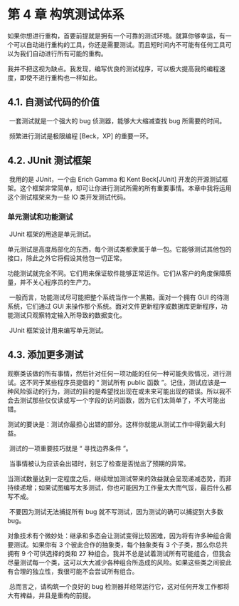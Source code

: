 # 第 4 章 构筑测试体系

​		如果你想进行重构，首要前提就是拥有一个可靠的测试环境。就算你够幸运，有一个可以自动进行重构的工具，你还是需要测试。而且短时间内不可能有任何工具可以为我们自动进行所有可能的重构。

​		我并不把这视为缺点。我发现，编写优良的测试程序，可以极大提高我的编程速度，即使不进行重构也一样如此。

## 4.1. 自测试代码的价值

​		一套测试就是一个强大的 bug 侦测器，能够大大缩减查找 bug 所需要的时间。

​		频繁进行测试是极限编程 [Beck，XP] 的重要一环。

## 4.2. JUnit 测试框架

​		我用的是 JUnit，一个由 Erich Gamma 和 Kent Beck[JUnit] 开发的开源测试框架。这个框架非常简单，却可让你进行测试所需的所有重要事情。本章中我将运用这个测试框架来为一些 IO 类开发测试代码。

### 单元测试和功能测试

​		JUnit 框架的用途是单元测试。

​		单元测试是高度局部化的东西，每个测试类都隶属于单一包。它能够测试其他包的接口，除此之外它将假设其他包一切正常。

​		功能测试就完全不同。它们用来保证软件能够正常运作。它们从客户的角度保障质量，并不关心程序员的生产力。

​		一般而言，功能测试尽可能把整个系统当作一个黑箱。面对一个拥有 GUI 的待测系统，它们通过 GUI 来操作那个系统。面对文件更新程序或数据库更新程序，功能测试只观察特定输入所导致的数据变化。

​		JUnit 框架设计用来编写单元测试。

## 4.3. 添加更多测试

​		观察类该做的所有事情，然后针对任何一项功能的任何一种可能失败情况，进行测试。这不同于某些程序员提倡的 “ 测试所有 public 函数 ”。记住，测试应该是一种风险驱动的行为，测试的目的是希望找出现在或未来可能出现的错误。所以我不会去测试那些仅仅读或写一个字段的访问函数，因为它们太简单了，不大可能出错。

​		测试的要诀是：测试你最担心出错的部分。这样你就能从测试工作中得到最大利益。

​		测试的一项重要技巧就是 “ 寻找边界条件 ”。

​		当事情被认为应该会出错时，别忘了检查是否抛出了预期的异常。

​		当测试数量达到一定程度之后，继续增加测试带来的效益就会呈现递减态势，而非持续递增；如果试图编写太多测试，你也可能因为工作量太大而气馁，最后什么都写不成。

​		不要因为测试无法捕捉所有 bug 就不写测试，因为测试的确可以捕捉到大多数 bug。

​		对象技术有个微妙处：继承和多态会让测试变得比较困难，因为将有许多种组合需要测试。如果你有 3 个彼此合作的抽象类，每个抽象类有 3 个子类，那么你总共拥有 9 个可供选择的类和 27 种组合。我并不总是试着测试所有可能组合，但我会尽量测试每一个类，这可以大大减少各种组合所造成的风险。如果这些类之间彼此有合理的独立性，我很可能不会尝试所有组合。

​		总而言之，请构筑一个良好的 bug 检测器并经常运行它，这对任何开发工作都将大有裨益，并且是重构的前提。